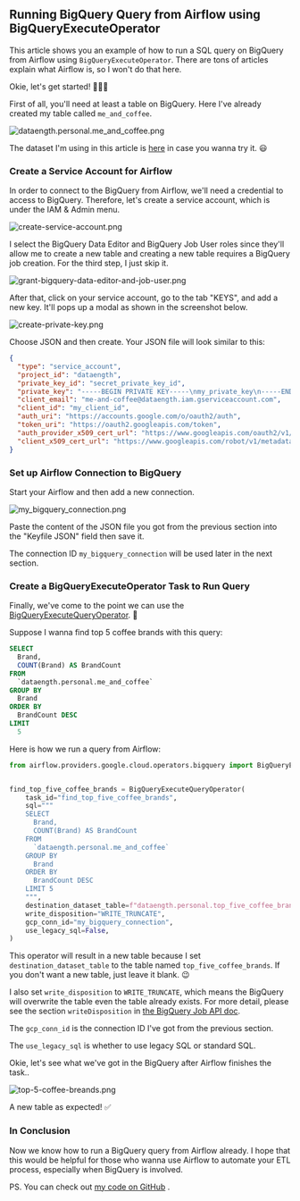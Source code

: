 ## Running BigQuery Query from Airflow using BigQueryExecuteOperator

This article shows you an example of how to run a SQL query on BigQuery from Airflow using `BigQueryExecuteOperator`. There are tons of articles explain what Airflow is, so I won't do that here.

Okie, let's get started! 👨🏻‍💻

First of all, you'll need at least a table on BigQuery. Here I've already created my table called `me_and_coffee`.

![dataength.personal.me_and_coffee.png](https://cdn.hashnode.com/res/hashnode/image/upload/v1627651343886/Y3f1zUwns.png)

The dataset I'm using in this article is [here](https://github.com/zkan/me-and-coffee/blob/main/me-and-coffee.csv) in case you wanna try it. 😃

### Create a Service Account for Airflow

In order to connect to the BigQuery from Airflow, we'll need a credential to access to BigQuery. Therefore, let's create a service account, which is under the IAM & Admin menu.

![create-service-account.png](https://cdn.hashnode.com/res/hashnode/image/upload/v1627653521291/RT77PMHM-.png)

I select the BigQuery Data Editor and BigQuery Job User roles since they'll allow me to create a new table and creating a new table requires a BigQuery job creation. For the third step, I just skip it.

![grant-bigquery-data-editor-and-job-user.png](https://cdn.hashnode.com/res/hashnode/image/upload/v1627655641247/dk5C9_u6S.png)

After that, click on your service account, go to the tab "KEYS", and add a new key. It'll pops up a modal as shown in the screenshot below.

![create-private-key.png](https://cdn.hashnode.com/res/hashnode/image/upload/v1627653611702/R4e4fnXaD.png)

Choose JSON and then create. Your JSON file will look similar to this:

```json
{
  "type": "service_account",
  "project_id": "dataength",
  "private_key_id": "secret_private_key_id",
  "private_key": "-----BEGIN PRIVATE KEY-----\nmy_private_key\n-----END PRIVATE KEY-----\n",
  "client_email": "me-and-coffee@dataength.iam.gserviceaccount.com",
  "client_id": "my_client_id",
  "auth_uri": "https://accounts.google.com/o/oauth2/auth",
  "token_uri": "https://oauth2.googleapis.com/token",
  "auth_provider_x509_cert_url": "https://www.googleapis.com/oauth2/v1/certs",
  "client_x509_cert_url": "https://www.googleapis.com/robot/v1/metadata/x509/me-and-coffee%40dataength.iam.gserviceaccount.com"
}
```

### Set up Airflow Connection to BigQuery

Start your Airflow and then add a new connection. 

![my_bigquery_connection.png](https://cdn.hashnode.com/res/hashnode/image/upload/v1627654563751/Y0zTlZk0s.png)

Paste the content of the JSON file you got from the previous section into the "Keyfile JSON" field then save it.

The connection ID `my_bigquery_connection` will be used later in the next section.

### Create a BigQueryExecuteOperator Task to Run Query

Finally, we've come to the point we can use the [BigQueryExecuteQueryOperator](https://airflow.apache.org/docs/apache-airflow-providers-google/stable/_api/airflow/providers/google/cloud/operators/bigquery/index.html#airflow.providers.google.cloud.operators.bigquery.BigQueryExecuteQueryOperator). 🎉

Suppose I wanna find top 5 coffee brands with this query:

```sql
SELECT
  Brand,
  COUNT(Brand) AS BrandCount
FROM
  `dataength.personal.me_and_coffee`
GROUP BY
  Brand
ORDER BY
  BrandCount DESC
LIMIT
  5
```

Here is how we run a query from Airflow:

```py
from airflow.providers.google.cloud.operators.bigquery import BigQueryExecuteQueryOperator


find_top_five_coffee_brands = BigQueryExecuteQueryOperator(
    task_id="find_top_five_coffee_brands",
    sql="""
    SELECT
      Brand,
      COUNT(Brand) AS BrandCount
    FROM
      `dataength.personal.me_and_coffee`
    GROUP BY
      Brand
    ORDER BY
      BrandCount DESC
    LIMIT 5
    """,
    destination_dataset_table=f"dataength.personal.top_five_coffee_brands",
    write_disposition="WRITE_TRUNCATE",
    gcp_conn_id="my_bigquery_connection",
    use_legacy_sql=False,
)
```

This operator will result in a new table because I set `destination_dataset_table` to the table named `top_five_coffee_brands`. If you don't want a new table, just leave it blank. 😉

I also set `write_disposition` to `WRITE_TRUNCATE`, which means the BigQuery will overwrite the table even the table already exists. For more detail, please see the section `writeDisposition` in [the BigQuery Job API doc](https://cloud.google.com/bigquery/docs/reference/rest/v2/Job).

The `gcp_conn_id` is the connection ID I've got from the previous section.

The `use_legacy_sql` is whether to use legacy SQL or standard SQL.

Okie, let's see what we've got in the BigQuery after Airflow finishes the task..

![top-5-coffee-breands.png](https://cdn.hashnode.com/res/hashnode/image/upload/v1627656624071/J7i1O13Js.png)

A new table as expected! ✅

### In Conclusion

Now we know how to run a BigQuery query from Airflow already. I hope that this would be helpful for those who wanna use Airflow to automate your ETL process, especially when BigQuery is involved.

PS. You can check out  [my code on GitHub](https://github.com/zkan/running-bigquery-query-from-airflow-using-bigqueryexecuteoperator) .